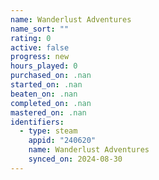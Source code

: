 ```yaml
---
name: Wanderlust Adventures
name_sort: ""
rating: 0
active: false
progress: new
hours_played: 0
purchased_on: .nan
started_on: .nan
beaten_on: .nan
completed_on: .nan
mastered_on: .nan
identifiers:
  - type: steam
    appid: "240620"
    name: Wanderlust Adventures
    synced_on: 2024-08-30
---
```

